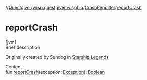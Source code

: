 //[Questgiver](../../index.md)/[wisp.questgiver.wispLib](../index.md)/[CrashReporter](index.md)/[reportCrash](report-crash.md)



# reportCrash  
[jvm]  
Brief description  


Originally created by Sundog in [Starship Legends](https://bitbucket.org/Nate_NBJ/starship-legends/src/default/src/starship_legends/ModPlugin.java)

  
Content  
fun [reportCrash](report-crash.md)(exception: [Exception](https://kotlinlang.org/api/latest/jvm/stdlib/kotlin/-exception/index.html)): [Boolean](https://kotlinlang.org/api/latest/jvm/stdlib/kotlin/-boolean/index.html)  



